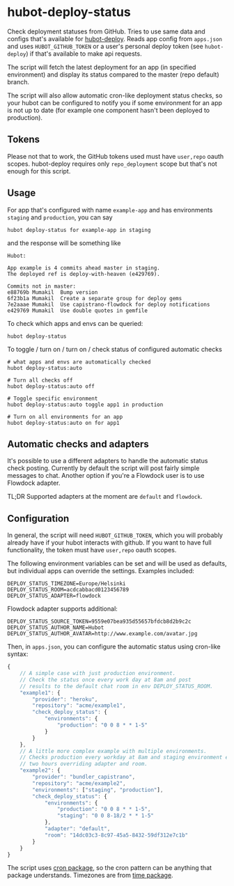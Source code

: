 hubot-deploy-status
===================

Check deployment statuses from GitHub. Tries to use same data and configs that's available for [hubot-deploy](https://github.com/atmos/hubot-deploy). Reads app config from `apps.json` and uses `HUBOT_GITHUB_TOKEN` or a user's personal deploy token (see `hubot-deploy`) if that's available to make api requests.

The script will fetch the latest deployment for an app (in specified environment) and display its status compared to the master (repo default) branch.

The script will also allow automatic cron-like deployment status checks, so your hubot can be configured to notify you if some environment for an app is not up to date (for example one component hasn't been deployed to production).

Tokens
------

Please not that to work, the GitHub tokens used must have `user,repo` oauth scopes. hubot-deploy requires only `repo_deployment` scope but that's not enough for this script.

Usage
-----

For app that's configured with name `example-app` and has environments `staging` and `production`, you can say

```
hubot deploy-status for example-app in staging
```

and the response will be something like

```
Hubot:

App example is 4 commits ahead master in staging.
The deployed ref is deploy-with-heaven (e429769).

Commits not in master:
e88769b Mumakil  Bump version
6f23b1a Mumakil  Create a separate group for deploy gems
7e2aaae Mumakil  Use capistrano-flowdock for deploy notifications
e429769 Mumakil  Use double quotes in gemfile

```

To check which apps and envs can be queried:

```
hubot deploy-status
```

To toggle / turn on / turn on / check status of configured automatic checks

```
# what apps and envs are automatically checked
hubot deploy-status:auto

# Turn all checks off
hubot deploy-status:auto off

# Toggle specific environment
hubot deploy-status:auto toggle app1 in production

# Turn on all environments for an app
hubot deploy-status:auto on for app1
```

Automatic checks and adapters
-----------------------------

It's possible to use a different adapters to handle the automatic status check posting. Currently by default the script will post fairly simple messages to chat. Another option if you're a Flowdock user is to use Flowdock adapter.

TL;DR Supported adapters at the moment are `default` and `flowdock`.


Configuration
-------------

In general, the script will need `HUBOT_GITHUB_TOKEN`, which you will probably already have if your hubot interacts with github. If you want to have full functionality, the token must have `user,repo` oauth scopes.

The following environment variables can be set and will be used as defaults, but individual apps can override the settings. Examples included:

```
DEPLOY_STATUS_TIMEZONE=Europe/Helsinki
DEPLOY_STATUS_ROOM=acdcabbacd0123456789
DEPLOY_STATUS_ADAPTER=flowdock
```
Flowdock adapter supports additional:
```
DEPLOY_STATUS_SOURCE_TOKEN=9559e07bea935d55657bfdcb8d2b9c2c
DEPLOY_STATUS_AUTHOR_NAME=Hubot
DEPLOY_STATUS_AUTHOR_AVATAR=http://www.example.com/avatar.jpg
```

Then, in `apps.json`, you can configure the automatic status using cron-like syntax:
```javascript
{
    // A simple case with just production environment.
    // Check the status once every work day at 8am and post
    // results to the default chat room in env DEPLOY_STATUS_ROOM.
    "example1": {
        "provider": "heroku",
        "repository": "acme/example1",
        "check_deploy_status": {
            "environments": {
                "production": "0 0 8 * * 1-5"
            }
        }
    },
    // A little more complex example with multiple environments.
    // Checks production every workday at 8am and staging environment every
    // two hours overriding adapter and room.
    "example2": {
        "provider": "bundler_capistrano",
        "repository": "acme/example2",
        "environments": ["staging", "production"],
        "check_deploy_status": {
            "environments": {
                "production": "0 0 8 * * 1-5",
                "staging": "0 0 8-18/2 * * 1-5"
            },
            "adapter": "default",
            "room": "14dc03c3-8c97-45a5-8432-59df312e7c1b"
        }
    }
}

```

The script uses [cron package](https://www.npmjs.org/package/cron), so the cron pattern can be anything that package understands. Timezones are from [time package](https://www.npmjs.org/package/time).
